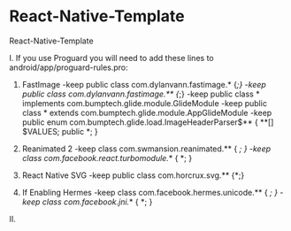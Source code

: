 # React-Native-Template
React-Native-Template

I. If you use Proguard you will need to add these lines to android/app/proguard-rules.pro:
1. FastImage
-keep public class com.dylanvann.fastimage.* {*;}
-keep public class com.dylanvann.fastimage.** {*;}
-keep public class * implements com.bumptech.glide.module.GlideModule
-keep public class * extends com.bumptech.glide.module.AppGlideModule
-keep public enum com.bumptech.glide.load.ImageHeaderParser$** {
  **[] $VALUES;
  public *;
}

2. Reanimated 2 
-keep class com.swmansion.reanimated.** { *; }
-keep class com.facebook.react.turbomodule.** { *; }

3. React Native SVG
-keep public class com.horcrux.svg.** {*;}

4. If Enabling Hermes
-keep class com.facebook.hermes.unicode.** { *; }
-keep class com.facebook.jni.** { *; }

II. 
